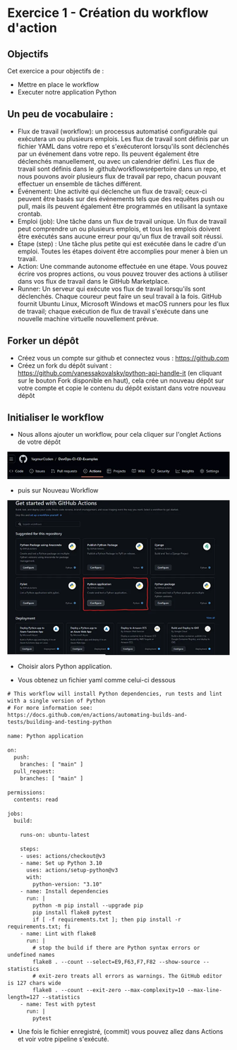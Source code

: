 # Exercice 1 - Création du workflow d'action

## Objectifs

Cet exercice a pour objectifs de :

* Mettre en place le workflow
* Executer notre application Python 


## Un peu de vocabulaire :

* Flux de travail (workflow): un processus automatisé configurable qui exécutera un ou plusieurs emplois. Les flux de travail sont définis par un fichier YAML dans votre repo et s'exécuteront lorsqu'ils sont déclenchés par un événement dans votre repo. Ils peuvent également être déclenchés manuellement, ou avec un calendrier défini. Les flux de travail sont définis dans le .github/workflowsrépertoire dans un repo, et nous pouvons avoir plusieurs flux de travail par repo, chacun pouvant effectuer un ensemble de tâches différent.
* Événement: Une activité qui déclenche un flux de travail; ceux-ci peuvent être basés sur des événements tels que des requêtes push ou pull, mais ils peuvent également être programmés en utilisant la syntaxe crontab.
* Emploi (job): Une tâche dans un flux de travail unique. Un flux de travail peut comprendre un ou plusieurs emplois, et tous les emplois doivent être exécutés sans aucune erreur pour qu'un flux de travail soit réussi.
* Étape (step) : Une tâche plus petite qui est exécutée dans le cadre d'un emploi. Toutes les étapes doivent être accomplies pour mener à bien un travail.
* Action: Une commande autonome effectuée en une étape. Vous pouvez écrire vos propres actions, ou vous pouvez trouver des actions à utiliser dans vos flux de travail dans le GitHub Marketplace.
* Runner: Un serveur qui exécute vos flux de travail lorsqu'ils sont déclenchés. Chaque coureur peut faire un seul travail à la fois. GitHub fournit Ubuntu Linux, Microsoft Windows et macOS runners pour les flux de travail; chaque exécution de flux de travail s'exécute dans une nouvelle machine virtuelle nouvellement prévue.


## Forker un dépôt

* Créez vous un compte sur github et connectez vous : https://github.com
* Créez un fork du dépôt suivant : https://github.com/vanessakovalsky/python-api-handle-it (en cliquant sur le bouton Fork disponible en haut), cela crée un nouveau dépôt sur votre compte et copie le contenu du dépôt existant dans votre nouveau dépôt


## Initialiser le workflow 

* Nous allons ajouter un workflow, pour cela cliquer sur l'onglet Actions de votre dépôt 

![](./img/1_BaeHszbE9kJMPP-pLTrOqQ.webp)

* puis sur Nouveau Workflow

![](./img/1_xUEGurCh0plFTbX5z8XCdg.webp)

* Choisir alors Python application.

* Vous obtenez un fichier yaml comme celui-ci dessous

```
# This workflow will install Python dependencies, run tests and lint with a single version of Python
# For more information see: https://docs.github.com/en/actions/automating-builds-and-tests/building-and-testing-python

name: Python application

on:
  push:
    branches: [ "main" ]
  pull_request:
    branches: [ "main" ]

permissions:
  contents: read

jobs:
  build:

    runs-on: ubuntu-latest

    steps:
    - uses: actions/checkout@v3
    - name: Set up Python 3.10
      uses: actions/setup-python@v3
      with:
        python-version: "3.10"
    - name: Install dependencies
      run: |
        python -m pip install --upgrade pip
        pip install flake8 pytest
        if [ -f requirements.txt ]; then pip install -r requirements.txt; fi
    - name: Lint with flake8
      run: |
        # stop the build if there are Python syntax errors or undefined names
        flake8 . --count --select=E9,F63,F7,F82 --show-source --statistics
        # exit-zero treats all errors as warnings. The GitHub editor is 127 chars wide
        flake8 . --count --exit-zero --max-complexity=10 --max-line-length=127 --statistics
    - name: Test with pytest
      run: |
        pytest
```

* Une fois le fichier enregistré, (commit) vous pouvez allez dans Actions et voir votre pipeline s'exécuté.
